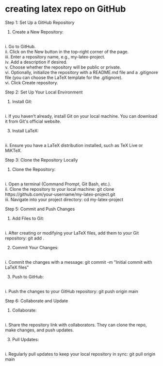 
# creating latex repo on GitHub

Step 1: Set Up a GitHub Repository
<br>
1. Create a New Repository:
 <br>
i. Go to GitHub.
<br>
ii. Click on the New button in the top-right corner of the page.
<br>
iii. Enter a repository name, e.g., my-latex-project.
<br>
iv. Add a description if desired.
<br>
v. Choose whether the repository will be public or private.
<br>
vi. Optionally, initialize the repository with a README.md file and a .gitignore file (you can choose the LaTeX template for the .gitignore).
<br>
vi. Click Create repository.



Step 2: Set Up Your Local Environment
<br>

1. Install Git:
<br>
i. If you haven't already, install Git on your local machine. You can download it from Git's official website.
<br>

3. Install LaTeX:
 <br>
ii. Ensure you have a LaTeX distribution installed, such as TeX Live or MiKTeX.



Step 3: Clone the Repository Locally
<br>

1. Clone the Repository:
 <br>
i. Open a terminal (Command Prompt, Git Bash, etc.).
<br>
ii. Clone the repository to your local machine: git clone https://github.com/your-username/my-latex-project.git
<br>
iii. Navigate into your project directory: cd my-latex-project



Step 5: Commit and Push Changes
<br>

1. Add Files to Git:
 <br>
i. After creating or modifying your LaTeX files, add them to your Git repository: git add .
<br>

2. Commit Your Changes:
 <br>
i. Commit the changes with a message: git commit -m "Initial commit with LaTeX files"
<br>

3. Push to GitHub:
 <br>
i. Push the changes to your GitHub repository: git push origin main



Step 6: Collaborate and Update
<br>

1. Collaborate:
<br>
i. Share the repository link with collaborators. They can clone the repo, make changes, and push updates.
<br>

3. Pull Updates:
 <br>
i. Regularly pull updates to keep your local repository in sync: git pull origin main

